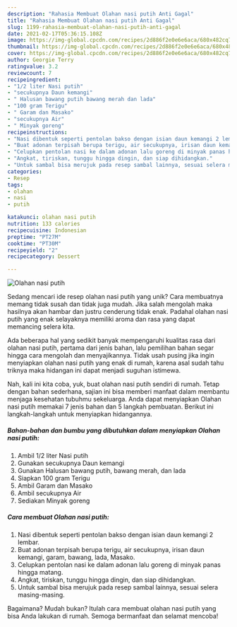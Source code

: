 ```yaml
---
description: "Rahasia Membuat Olahan nasi putih Anti Gagal"
title: "Rahasia Membuat Olahan nasi putih Anti Gagal"
slug: 1199-rahasia-membuat-olahan-nasi-putih-anti-gagal
date: 2021-02-17T05:36:15.108Z
image: https://img-global.cpcdn.com/recipes/2d886f2e0e6e6aca/680x482cq70/olahan-nasi-putih-foto-resep-utama.jpg
thumbnail: https://img-global.cpcdn.com/recipes/2d886f2e0e6e6aca/680x482cq70/olahan-nasi-putih-foto-resep-utama.jpg
cover: https://img-global.cpcdn.com/recipes/2d886f2e0e6e6aca/680x482cq70/olahan-nasi-putih-foto-resep-utama.jpg
author: Georgie Terry
ratingvalue: 3.2
reviewcount: 7
recipeingredient:
- "1/2 liter Nasi putih"
- "secukupnya Daun kemangi"
- " Halusan bawang putih bawang merah dan lada"
- "100 gram Terigu"
- " Garam dan Masako"
- "secukupnya Air"
- " Minyak goreng"
recipeinstructions:
- "Nasi dibentuk seperti pentolan bakso dengan isian daun kemangi 2 lembar."
- "Buat adonan terpisah berupa terigu, air secukupnya, irisan daun kemangi, garam, bawang, lada, Masako."
- "Celupkan pentolan nasi ke dalam adonan lalu goreng di minyak panas hingga matang."
- "Angkat, tiriskan, tunggu hingga dingin, dan siap dihidangkan."
- "Untuk sambal bisa merujuk pada resep sambal lainnya, sesuai selera masing-masing."
categories:
- Resep
tags:
- olahan
- nasi
- putih

katakunci: olahan nasi putih 
nutrition: 133 calories
recipecuisine: Indonesian
preptime: "PT27M"
cooktime: "PT30M"
recipeyield: "2"
recipecategory: Dessert

---
```



![Olahan nasi putih](https://img-global.cpcdn.com/recipes/2d886f2e0e6e6aca/680x482cq70/olahan-nasi-putih-foto-resep-utama.jpg)

Sedang mencari ide resep olahan nasi putih yang unik? Cara membuatnya memang tidak susah dan tidak juga mudah. Jika salah mengolah maka hasilnya akan hambar dan justru cenderung tidak enak. Padahal olahan nasi putih yang enak selayaknya memiliki aroma dan rasa yang dapat memancing selera kita.



Ada beberapa hal yang sedikit banyak mempengaruhi kualitas rasa dari olahan nasi putih, pertama dari jenis bahan, lalu pemilihan bahan segar hingga cara mengolah dan menyajikannya. Tidak usah pusing jika ingin menyiapkan olahan nasi putih yang enak di rumah, karena asal sudah tahu triknya maka hidangan ini dapat menjadi suguhan istimewa.


Nah, kali ini kita coba, yuk, buat olahan nasi putih sendiri di rumah. Tetap dengan bahan sederhana, sajian ini bisa memberi manfaat dalam membantu menjaga kesehatan tubuhmu sekeluarga. Anda dapat menyiapkan Olahan nasi putih memakai 7 jenis bahan dan 5 langkah pembuatan. Berikut ini langkah-langkah untuk menyiapkan hidangannya.

<!--inarticleads1-->

##### Bahan-bahan dan bumbu yang dibutuhkan dalam menyiapkan Olahan nasi putih:

1. Ambil 1/2 liter Nasi putih
1. Gunakan secukupnya Daun kemangi
1. Gunakan  Halusan bawang putih, bawang merah, dan lada
1. Siapkan 100 gram Terigu
1. Ambil  Garam dan Masako
1. Ambil secukupnya Air
1. Sediakan  Minyak goreng




<!--inarticleads2-->

##### Cara membuat Olahan nasi putih:

1. Nasi dibentuk seperti pentolan bakso dengan isian daun kemangi 2 lembar.
1. Buat adonan terpisah berupa terigu, air secukupnya, irisan daun kemangi, garam, bawang, lada, Masako.
1. Celupkan pentolan nasi ke dalam adonan lalu goreng di minyak panas hingga matang.
1. Angkat, tiriskan, tunggu hingga dingin, dan siap dihidangkan.
1. Untuk sambal bisa merujuk pada resep sambal lainnya, sesuai selera masing-masing.




Bagaimana? Mudah bukan? Itulah cara membuat olahan nasi putih yang bisa Anda lakukan di rumah. Semoga bermanfaat dan selamat mencoba!
